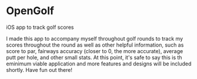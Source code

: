 # OpenGolf
iOS app to track golf scores

I made this app to accompany myself throughout golf rounds to track my scores throughout the round as well as other helpful information,
such as score to par, fairways accuracy (closer to 0, the more accurate), average putt per hole, and other small stats. At this point, 
it's safe to say this is th eminimum viable application and more features and designs will be included shortly. Have fun out there! 
